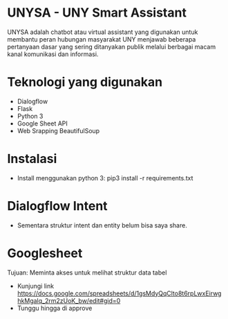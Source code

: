 # UNYSA - UNY Smart Assistant
UNYSA adalah chatbot atau virtual assistant yang digunakan untuk membantu peran hubungan masyarakat UNY menjawab beberapa pertanyaan dasar yang sering ditanyakan publik melalui berbagai macam kanal komunikasi dan informasi.

# Teknologi yang digunakan
- Dialogflow
- Flask
- Python 3
- Google Sheet API
- Web Srapping BeautifulSoup

# Instalasi
- Install menggunakan python 3: pip3 install -r requirements.txt

# Dialogflow Intent
- Sementara struktur intent dan entity belum bisa saya share.

# Googlesheet
Tujuan: Meminta akses untuk melihat struktur data tabel
- Kunjungi link https://docs.google.com/spreadsheets/d/1gsMdyQqClto8t6rpLwxEirwghkMgalq_2rm2zUoK_bw/edit#gid=0
- Tunggu hingga di approve
